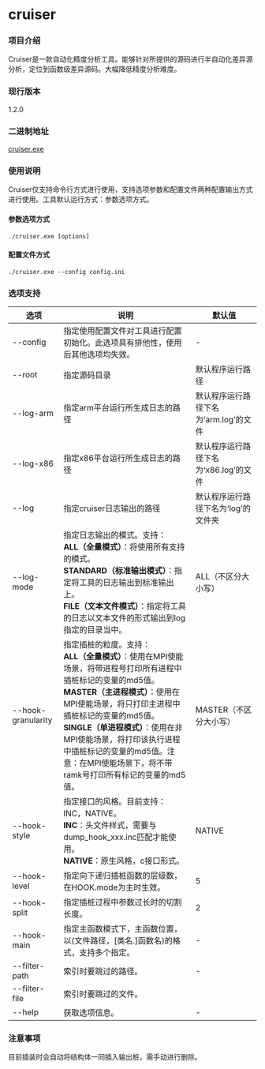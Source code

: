 # cruiser

### 项目介绍
Cruiser是一款自动化精度分析工具。能够针对所提供的源码进行半自动化差异源分析，定位到函数级差异源码。大幅降低精度分析难度。

### 现行版本

1.2.0

### 二进制地址

[cruiser.exe](https://gitee.com/kirky_x/kuneng-hpc-bin/tree/master/cruiser)

### 使用说明

Cruiser仅支持命令行方式进行使用，支持选项参数和配置文件两种配置输出方式进行使用。工具默认运行方式：参数选项方式。

#### 参数选项方式

```shell
./cruiser.exe [options]
```

#### 配置文件方式

```shell
./cruiser.exe --config config.ini
```

### 选项支持

| 选项               | 说明                                                         | 默认值                                |
| ------------------ | ------------------------------------------------------------ | ------------------------------------- |
| --config           | 指定使用配置文件对工具进行配置初始化。此选项具有排他性，使用后其他选项均失效。 | -                                     |
| --root             | 指定源码目录                                                 | 默认程序运行路径                      |
| --log-arm          | 指定arm平台运行所生成日志的路径                              | 默认程序运行路径下名为‘arm.log’的文件 |
| --log-x86          | 指定x86平台运行所生成日志的路径                              | 默认程序运行路径下名为‘x86.log’的文件 |
| --log              | 指定cruiser日志输出的路径                                    | 默认程序运行路径下名为‘log’的文件夹   |
| --log-mode         | 指定日志输出的模式。支持：<br>**ALL（全量模式）**：将使用所有支持的模式。<br/>**STANDARD（标准输出模式）**：指定将工具的日志输出到标准输出上。<br/>**FILE（文本文件模式）**：指定将工具的日志以文本文件的形式输出到log指定的目录当中。 | ALL（不区分大小写）                   |
| --hook-granularity | 指定插桩的粒度。支持：<br/>**ALL（全量模式）**：使用在MPI使能场景，将带进程号打印所有进程中插桩标记的变量的md5值。<br/>**MASTER（主进程模式）**：使用在MPI使能场景，将只打印主进程中插桩标记的变量的md5值。<br/>**SINGLE（单进程模式）**：使用在非MPI使能场景，将打印该执行进程中插桩标记的变量的md5值。注意：在MPI使能场景下，将不带ramk号打印所有标记的变量的md5值。 | MASTER（不区分大小写）                |
| --hook-style       | 指定接口的风格。目前支持：INC，NATIVE。<br/>**INC**：头文件样式，需要与dump_hook_xxx.inc匹配才能使用。<br/>**NATIVE**：原生风格，c接口形式。 | NATIVE                                |
| --hook-level       | 指定向下递归插桩函数的层级数，在HOOK.mode为主时生效。        | 5                                     |
| --hook-split       | 指定插桩过程中参数过长时的切割长度。                         | 2                                     |
| --hook-main        | 指定主函数模式下，主函数位置，以(文件路径，[类名.]函数名)的格式，支持多个指定。 | -                                     |
| --filter-path      | 索引时要跳过的路径。                                         | -                                     |
| --filter-file      | 索引时要跳过的文件。                                         |                                       |
| --help             | 获取选项信息。                                               | -                                     |

### 注意事项

目前插装时会自动将结构体一同插入输出桩，需手动进行删除。

